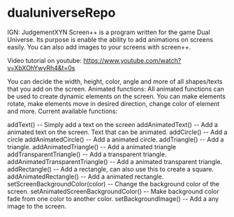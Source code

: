 # dualuniverseRepo
IGN: JudgementXYN
Screen++ is a program written for the game Dual Universe. Its purpose is enable the ability to add animations on screens easily. You can also add images to your screens with screen++.

Video tutorial on youtube:
https://www.youtube.com/watch?v=XbXOhYwyRh4&t=0s

You can decide the width, height, color, angle and more of all shapes/texts that you add on the screen. 
Animated functions: All animated functions can be used to create dynamic elements on the screen. You can make elements rotate, make elements move in desired direction, change color of element and more.
Current available functions:

addText()                             -- Simply add a text on the screen
addAnimatedText()                     -- Add a animated text on the screen. Text that can be animated.
addCircle()                           -- Add a circle
addAnimatedCircle()                   -- Add a animated circle.
addTriangle()                         -- Add a triangle.
addAnimatedTriangle()                 -- Add a animated triangle
addTransparentTriangle()              -- Add a transparent triangle.
addAnimatedTransparentTriangle()      -- Add a animated transparent triangle.
addRectangle()                        -- Add a rectangle, can also use this to create a square.
addAnimatedRectangle()                -- Add a animated rectangle.
setScreenBackgroundColor(color)       -- Change the background color of the screen.
setAnimatedScreenBackgroundColor()    -- Make background color fade from one color to another color.
setBackgroundImage()                  -- Add a any image to the screen.

